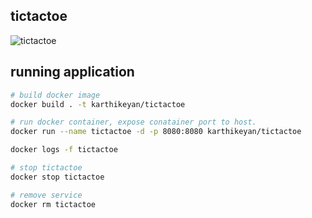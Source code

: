 ## tictactoe

![tictactoe](https://github.com/karthikeyanrathore/tictactoe/blob/main//src/assets/demo.gif)

## running application 
```bash
# build docker image
docker build . -t karthikeyan/tictactoe

# run docker container, expose conatainer port to host.
docker run --name tictactoe -d -p 8080:8080 karthikeyan/tictactoe

docker logs -f tictactoe

# stop tictactoe
docker stop tictactoe

# remove service
docker rm tictactoe
```

